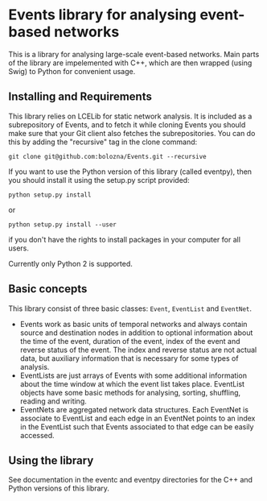 Events library for analysing event-based networks
=================================================

This is a library for analysing large-scale event-based networks. Main parts of  the library are impelemented with C++, which are then wrapped (using Swig) to Python for convenient usage.

Installing and Requirements
---------------------------

This library relies on LCELib for static network analysis. It is included as a subrepository of Events, and to fetch it while cloning Events you should make sure that your Git client also fetches the subrepositories. You can do this by adding the "recursive" tag in the clone command:
```
git clone git@github.com:bolozna/Events.git --recursive
``` 

If you want to use the Python version of this library (called eventpy), then you should install it using the setup.py script provided:

```
python setup.py install
```

or

```
python setup.py install --user
```

if you don't have the rights to install packages in your computer for all users.

Currently only Python 2 is supported.

Basic concepts
--------------
This library consist of	three basic classes: `Event`, `EventList` and `EventNet`.

* Events work as basic units of temporal networks and always contain source and destination nodes in addition to optional information about the time of the event, duration of the event, index of the event and reverse status of the event. The index and reverse status are not actual data, but auxiliary information that is necessary for some types of analysis. 
* EventLists are just arrays of	Events with some additional information about the time window at which the event list takes place. EventList objects have some basic methods for analysing, sorting, shuffling, reading and writing.
* EventNets are aggregated network data structures. Each EventNet is associate to EventList and	each edge in an	EventNet points to an index in the EventList such that Events associated to that edge can be easily accessed. 


Using the library
-----------------

See documentation in the eventc and eventpy directories for the C++ and Python versions of this library.


